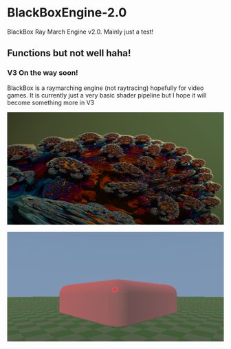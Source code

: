 # BlackBoxEngine-2.0
BlackBox Ray March Engine v2.0. Mainly just a test!

## Functions but not well haha!

### V3 On the way soon!

BlackBox is a raymarching engine (not raytracing) hopefully for video games. It is currently just a very basic shader pipeline but I hope it will become something more in V3

![Mandelbulb](https://github.com/BlackHat0001/BlackBoxEngine-2.0/blob/main/blackboxrender1.png)

![Test Render](https://github.com/BlackHat0001/BlackBoxEngine-2.0/blob/main/image_2021-09-21_113304.png)




